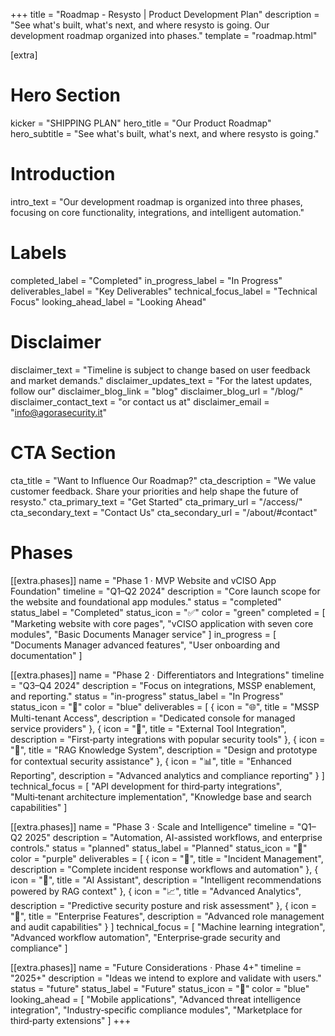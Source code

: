 +++
title = "Roadmap - Resysto | Product Development Plan"
description = "See what's built, what's next, and where resysto is going. Our development roadmap organized into phases."
template = "roadmap.html"

[extra]
# Hero Section
kicker = "SHIPPING PLAN"
hero_title = "Our Product Roadmap"
hero_subtitle = "See what's built, what's next, and where resysto is going."

# Introduction
intro_text = "Our development roadmap is organized into three phases, focusing on core functionality, integrations, and intelligent automation."

# Labels
completed_label = "Completed"
in_progress_label = "In Progress"
deliverables_label = "Key Deliverables"
technical_focus_label = "Technical Focus"
looking_ahead_label = "Looking Ahead"

# Disclaimer
disclaimer_text = "Timeline is subject to change based on user feedback and market demands."
disclaimer_updates_text = "For the latest updates, follow our"
disclaimer_blog_link = "blog"
disclaimer_blog_url = "/blog/"
disclaimer_contact_text = "or contact us at"
disclaimer_email = "info@agorasecurity.it"

# CTA Section
cta_title = "Want to Influence Our Roadmap?"
cta_description = "We value customer feedback. Share your priorities and help shape the future of resysto."
cta_primary_text = "Get Started"
cta_primary_url = "/access/"
cta_secondary_text = "Contact Us"
cta_secondary_url = "/about/#contact"

# Phases
[[extra.phases]]
name = "Phase 1 · MVP Website and vCISO App Foundation"
timeline = "Q1–Q2 2024"
description = "Core launch scope for the website and foundational app modules."
status = "completed"
status_label = "Completed"
status_icon = "✅"
color = "green"
completed = [
    "Marketing website with core pages",
    "vCISO application with seven core modules",
    "Basic Documents Manager service"
]
in_progress = [
    "Documents Manager advanced features",
    "User onboarding and documentation"
]

[[extra.phases]]
name = "Phase 2 · Differentiators and Integrations"
timeline = "Q3–Q4 2024"
description = "Focus on integrations, MSSP enablement, and reporting."
status = "in-progress"
status_label = "In Progress"
status_icon = "🔄"
color = "blue"
deliverables = [
    { icon = "🌐", title = "MSSP Multi-tenant Access", description = "Dedicated console for managed service providers" },
    { icon = "🔗", title = "External Tool Integration", description = "First‑party integrations with popular security tools" },
    { icon = "🧠", title = "RAG Knowledge System", description = "Design and prototype for contextual security assistance" },
    { icon = "📊", title = "Enhanced Reporting", description = "Advanced analytics and compliance reporting" }
]
technical_focus = [
    "API development for third‑party integrations",
    "Multi‑tenant architecture implementation",
    "Knowledge base and search capabilities"
]

[[extra.phases]]
name = "Phase 3 · Scale and Intelligence"
timeline = "Q1–Q2 2025"
description = "Automation, AI-assisted workflows, and enterprise controls."
status = "planned"
status_label = "Planned"
status_icon = "🎯"
color = "purple"
deliverables = [
    { icon = "🚨", title = "Incident Management", description = "Complete incident response workflows and automation" },
    { icon = "🤖", title = "AI Assistant", description = "Intelligent recommendations powered by RAG context" },
    { icon = "📈", title = "Advanced Analytics", description = "Predictive security posture and risk assessment" },
    { icon = "🔐", title = "Enterprise Features", description = "Advanced role management and audit capabilities" }
]
technical_focus = [
    "Machine learning integration",
    "Advanced workflow automation",
    "Enterprise‑grade security and compliance"
]

[[extra.phases]]
name = "Future Considerations · Phase 4+"
timeline = "2025+"
description = "Ideas we intend to explore and validate with users."
status = "future"
status_label = "Future"
status_icon = "👀"
color = "blue"
looking_ahead = [
    "Mobile applications",
    "Advanced threat intelligence integration",
    "Industry‑specific compliance modules",
    "Marketplace for third‑party extensions"
]
+++
